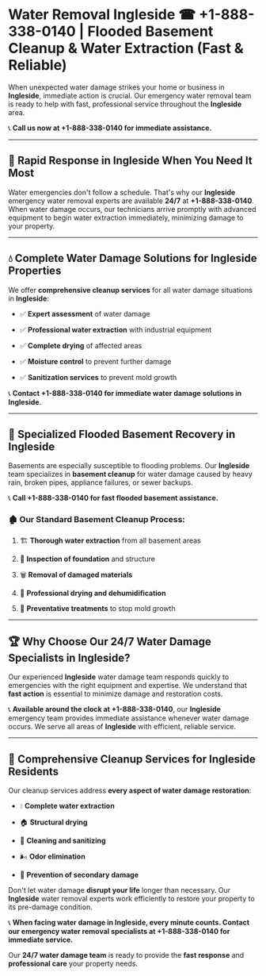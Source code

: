 # Water Removal Ingleside ☎ +1-888-338-0140 | Flooded Basement Cleanup & Water Extraction (Fast & Reliable)

When unexpected water damage strikes your home or business in **Ingleside**, immediate action is crucial. Our emergency water removal team is ready to help with fast, professional service throughout the **Ingleside** area. 

📞 **Call us now at +1-888-338-0140 for immediate assistance.**
---
## 🚀 Rapid Response in Ingleside When You Need It Most
Water emergencies don't follow a schedule. That's why our **Ingleside** emergency water removal experts are available **24/7** at **+1-888-338-0140**. When water damage occurs, our technicians arrive promptly with advanced equipment to begin water extraction immediately, minimizing damage to your property.
---
## 💧 Complete Water Damage Solutions for Ingleside Properties
We offer **comprehensive cleanup services** for all water damage situations in **Ingleside**:
- ✅ **Expert assessment** of water damage  
- ✅ **Professional water extraction** with industrial equipment  
- ✅ **Complete drying** of affected areas  
- ✅ **Moisture control** to prevent further damage  
- ✅ **Sanitization services** to prevent mold growth  
📞 **Contact +1-888-338-0140 for immediate water damage solutions in Ingleside.**
---
## 🌊 Specialized Flooded Basement Recovery in Ingleside
Basements are especially susceptible to flooding problems. Our **Ingleside** team specializes in **basement cleanup** for water damage caused by heavy rain, broken pipes, appliance failures, or sewer backups. 
📞 **Call +1-888-338-0140 for fast flooded basement assistance.**
### 🏚️ Our Standard Basement Cleanup Process:
1. 🏗️ **Thorough water extraction** from all basement areas  
2. 🔎 **Inspection of foundation** and structure  
3. 🗑️ **Removal of damaged materials**  
4. 💨 **Professional drying and dehumidification**  
5. 🚫 **Preventative treatments** to stop mold growth  
---
## 🏆 Why Choose Our 24/7 Water Damage Specialists in Ingleside?
Our experienced **Ingleside** water damage team responds quickly to emergencies with the right equipment and expertise. We understand that **fast action** is essential to minimize damage and restoration costs.
📞 **Available around the clock at +1-888-338-0140**, our **Ingleside** emergency team provides immediate assistance whenever water damage occurs. We serve all areas of **Ingleside** with efficient, reliable service.
---
## 🧹 Comprehensive Cleanup Services for Ingleside Residents
Our cleanup services address **every aspect of water damage restoration**:
- 💧 **Complete water extraction**  
- 🏠 **Structural drying**  
- 🧼 **Cleaning and sanitizing**  
- 🌬️ **Odor elimination**  
- 🚫 **Prevention of secondary damage**  
Don't let water damage **disrupt your life** longer than necessary. Our **Ingleside** water removal experts work efficiently to restore your property to its pre-damage condition.
📞 **When facing water damage in Ingleside, every minute counts. Contact our emergency water removal specialists at +1-888-338-0140 for immediate service.**
Our **24/7 water damage team** is ready to provide the **fast response** and **professional care** your property needs.
